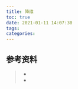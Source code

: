 ```yaml
---
title: 降维
toc: true
date: 2021-01-11 14:07:30
tags:
categories:
---
```






## 参考资料
> - []()
> - []()
